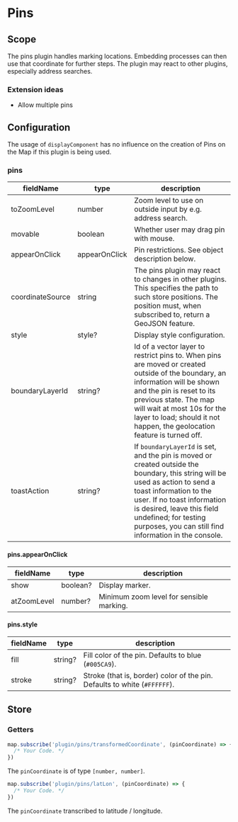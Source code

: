 # Pins

## Scope

The pins plugin handles marking locations. Embedding processes can then use that coordinate for further steps. The plugin may react to other plugins, especially address searches.

### Extension ideas

- Allow multiple pins

## Configuration

The usage of `displayComponent` has no influence on the creation of Pins on the Map if this plugin is being used.

### pins

| fieldName        | type          | description                                                                                                                                                                                                                                                                                         |
| ---------------- | ------------- | --------------------------------------------------------------------------------------------------------------------------------------------------------------------------------------------------------------------------------------------------------------------------------------------------- |
| toZoomLevel      | number        | Zoom level to use on outside input by e.g. address search.                                                                                                                                                                                                                                          |
| movable          | boolean       | Whether user may drag pin with mouse.                                                                                                                                                                                                                                                               |
| appearOnClick    | appearOnClick | Pin restrictions. See object description below.                                                                                                                                                                                                                                                     |
| coordinateSource | string        | The pins plugin may react to changes in other plugins. This specifies the path to such store positions. The position must, when subscribed to, return a GeoJSON feature.                                                                                                                            |
| style            | style?        | Display style configuration.                                                                                                                                                                                                                                                                        |
| boundaryLayerId  | string?       | Id of a vector layer to restrict pins to. When pins are moved or created outside of the boundary, an information will be shown and the pin is reset to its previous state. The map will wait at most 10s for the layer to load; should it not happen, the geolocation feature is turned off.        |
| toastAction      | string?       | If `boundaryLayerId` is set, and the pin is moved or created outside the boundary, this string will be used as action to send a toast information to the user. If no toast information is desired, leave this field undefined; for testing purposes, you can still find information in the console. |

#### pins.appearOnClick

| fieldName   | type     | description                              |
| ----------- | -------- | ---------------------------------------- |
| show        | boolean? | Display marker.                          |
| atZoomLevel | number?  | Minimum zoom level for sensible marking. |

#### pins.style

| fieldName | type    | description                                                               |
| --------- | ------- | ------------------------------------------------------------------------- |
| fill      | string? | Fill color of the pin. Defaults to blue (`#005CA9`).                      |
| stroke    | string? | Stroke (that is, border) color of the pin. Defaults to white (`#FFFFFF`). |

## Store

### Getters

```js
map.subscribe('plugin/pins/transformedCoordinate', (pinCoordinate) => {
  /* Your Code. */
})
```

The `pinCoordinate` is of type `[number, number]`.

```js
map.subscribe('plugin/pins/latLon', (pinCoordinate) => {
  /* Your Code. */
})
```

The `pinCoordinate` transcribed to latitude / longitude.
